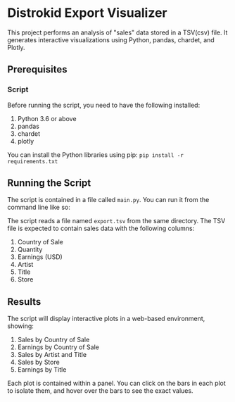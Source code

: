 # Distrokid Export Visualizer

This project performs an analysis of "sales" data stored in a TSV(csv) file. It generates interactive visualizations using Python, pandas, chardet, and Plotly.

## Prerequisites

### Script
Before running the script, you need to have the following installed:

1. Python 3.6 or above
2. pandas
3. chardet
4. plotly

You can install the Python libraries using pip: `pip install -r requirements.txt`

## Running the Script

The script is contained in a file called `main.py`. You can run it from the command line like so:



The script reads a file named `export.tsv` from the same directory. The TSV file is expected to contain sales data with the following columns:

1. Country of Sale
2. Quantity
3. Earnings (USD)
4. Artist
5. Title
6. Store

## Results

The script will display interactive plots in a web-based environment, showing:

1. Sales by Country of Sale
2. Earnings by Country of Sale
3. Sales by Artist and Title
4. Sales by Store
5. Earnings by Title

Each plot is contained within a panel. You can click on the bars in each plot to isolate them, and hover over the bars to see the exact values.

